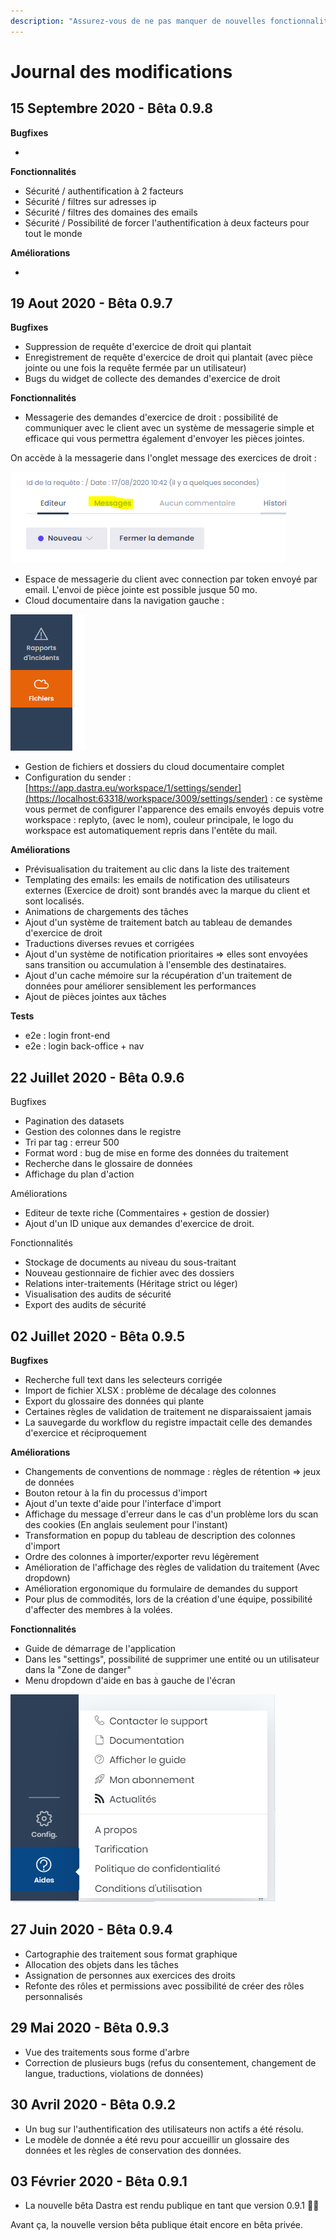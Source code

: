 ```yaml
---
description: "Assurez-vous de ne pas manquer de nouvelles fonctionnalités et améliorations! \U0001F680"
---
```


# Journal des modifications

## 15 Septembre 2020 - Bêta 0.9.8

**Bugfixes** 

* 
**Fonctionnalités**

* Sécurité / authentification à 2 facteurs
* Sécurité / filtres sur adresses ip
* Sécurité / filtres des domaines des emails
* Sécurité / Possibilité de forcer l'authentification à deux facteurs pour tout le monde

**Améliorations**

* 
## 19 Aout 2020 - Bêta 0.9.7

**Bugfixes** 

* Suppression de requête d'exercice de droit qui plantait
* Enregistrement de requête d'exercice de droit qui plantait \(avec pièce jointe ou une fois la requête fermée par un utilisateur\)
* Bugs du widget de collecte des demandes d'exercice de droit



**Fonctionnalités**

* Messagerie des demandes d'exercice de droit : possibilité de communiquer avec le client avec un système de messagerie simple et efficace qui vous permettra également d'envoyer les pièces jointes.

On accède à la messagerie dans l'onglet message des exercices de droit :

![](../.gitbook/assets/image%20%28142%29.png)

* Espace de messagerie du client avec connection par token envoyé par email. L'envoi de pièce jointe est possible jusque 50 mo.
* Cloud documentaire dans la navigation gauche :

![](../.gitbook/assets/image%20%2889%29.png)

* Gestion de fichiers et dossiers du cloud documentaire complet
* Configuration du sender : [https://app.dastra.eu/workspace/1/settings/sender](https://localhost:63318/workspace/3009/settings/sender) : ce système vous permet de configurer l'apparence des emails envoyés depuis votre workspace : replyto, \(avec le nom\), couleur principale, le logo du workspace est automatiquement repris dans l'entête du mail.

**Améliorations**

* Prévisualisation du traitement au clic dans la liste des traitement
* Templating des emails: les emails de notification des utilisateurs externes \(Exercice de droit\) sont brandés avec la marque du client et sont localisés.
* Animations de chargements des tâches
* Ajout d'un système de traitement batch au tableau de demandes d'exercice de droit
* Traductions diverses revues et corrigées
* Ajout d'un système de notification prioritaires =&gt; elles sont envoyées sans transition ou accumulation à l'ensemble des destinataires.
* Ajout d'un cache mémoire sur la récupération d'un traitement de données pour améliorer sensiblement les performances
* Ajout de pièces jointes aux tâches

**Tests**

* e2e : login front-end
* e2e : login back-office + nav

## 22 Juillet 2020 - Bêta 0.9.6

Bugfixes

* Pagination des datasets
* Gestion des colonnes dans le registre
* Tri par tag : erreur 500
* Format word : bug de mise en forme des données du traitement
* Recherche dans le glossaire de données
* Affichage du plan d'action

Améliorations

* Editeur de texte riche \(Commentaires + gestion de dossier\)
* Ajout d'un ID unique aux demandes d'exercice de droit.

Fonctionnalités

* Stockage de documents au niveau du sous-traitant
* Nouveau gestionnaire de fichier avec des dossiers
* Relations inter-traitements \(Héritage strict ou léger\)
* Visualisation des audits de sécurité 
* Export des audits de sécurité

## 02 Juillet 2020 - Bêta 0.9.5

**Bugfixes**

* Recherche full text dans les selecteurs corrigée
* Import de fichier XLSX : problème de décalage des colonnes
* Export du glossaire des données qui plante
* Certaines règles de validation de traitement ne disparaissaient jamais
* La sauvegarde du workflow du registre impactait celle des demandes d'exercice et réciproquement

**Améliorations**

* Changements de conventions de nommage : règles de rétention =&gt; jeux de données
* Bouton retour à la fin du processus d'import
* Ajout d'un texte d'aide pour l'interface d'import
* Affichage du message d'erreur dans le cas d'un problème lors du scan des cookies \(En anglais seulement pour l'instant\)
* Transformation en popup du tableau de description des colonnes d'import
* Ordre des colonnes à importer/exporter revu légèrement
* Amélioration de l'affichage des règles de validation du traitement \(Avec dropdown\)
* Amélioration ergonomique du formulaire de demandes du support 
* Pour plus de commodités, lors de la création d'une équipe, possibilité d'affecter des membres à la volées.

**Fonctionnalités**

* Guide de démarrage de l'application
* Dans les "settings", possibilité de supprimer une entité ou un utilisateur dans la "Zone de danger" 
* Menu dropdown d'aide en bas à gauche de l'écran

![](../.gitbook/assets/image%20%28154%29.png)

## 27 Juin 2020 - Bêta 0.9.4

* Cartographie des traitement sous format graphique
* Allocation des objets dans les tâches
* Assignation de personnes aux exercices des droits
* Refonte des rôles et permissions avec possibilité de créer des rôles personnalisés

## 29 Mai 2020 - Bêta 0.9.3

* Vue des traitements sous forme d'arbre
* Correction de plusieurs bugs \(refus du consentement, changement de langue, traductions, violations de données\)

## 30 Avril 2020 - Bêta 0.9.2

* Un bug sur l'authentification des utilisateurs non actifs a été résolu.
* Le modèle de donnée a été revu pour accueillir un glossaire des données et les règles de conservation des données.

## 03 Février 2020 - Bêta 0.9.1

* La nouvelle bêta Dastra est rendu publique en tant que version 0.9.1 🚀🎉

Avant ça, la nouvelle version bêta publique était encore en bêta privée. 



